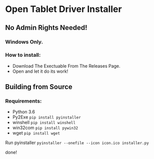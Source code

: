 # Open Tablet Driver Installer
## No Admin Rights Needed!

### Windows Only.

### How to install:
- Download The Exectuable From The Releases Page.
- Open and let it do its work!

## Building from Source
### Requirements:
- Python 3.6
- Py2Exe ```pip install pyinstaller```
- winshell ```pip install winshell```
- win32com ```pip install pywin32```
- wget `pip install wget`

Run pyinstaller ```pyinstaller --onefile --icon icon.ico installer.py```

done!
